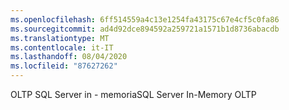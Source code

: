 ```yaml
---
ms.openlocfilehash: 6ff514559a4c13e1254fa43175c67e4cf5c0fa86
ms.sourcegitcommit: ad4d92dce894592a259721a1571b1d8736abacdb
ms.translationtype: MT
ms.contentlocale: it-IT
ms.lasthandoff: 08/04/2020
ms.locfileid: "87627262"
---
```

<span data-ttu-id="b5691-101">OLTP SQL Server in \- memoria</span><span class="sxs-lookup"><span data-stu-id="b5691-101">SQL Server In\-Memory OLTP</span></span>
